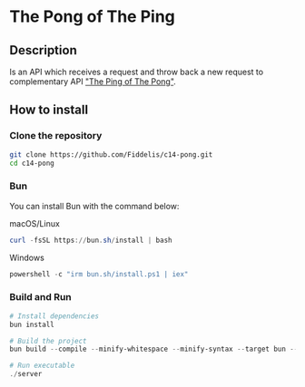 # The Pong of The Ping

## Description

Is an API which receives a request and throw back a new request to complementary API ["The Ping of The Pong"](https://github.com/pedro-h-freitas/c14-ping).

## How to install

### Clone the repository

```sh
git clone https://github.com/Fiddelis/c14-pong.git
cd c14-pong
```

### Bun

You can install Bun with the command below:

macOS/Linux

```ps1
curl -fsSL https://bun.sh/install | bash
```

Windows

```ps1
powershell -c "irm bun.sh/install.ps1 | iex"
```

### Build and Run

```ps1
# Install dependencies
bun install

# Build the project
bun build --compile --minify-whitespace --minify-syntax --target bun --outfile server ./src/index.ts

# Run executable
./server
```
